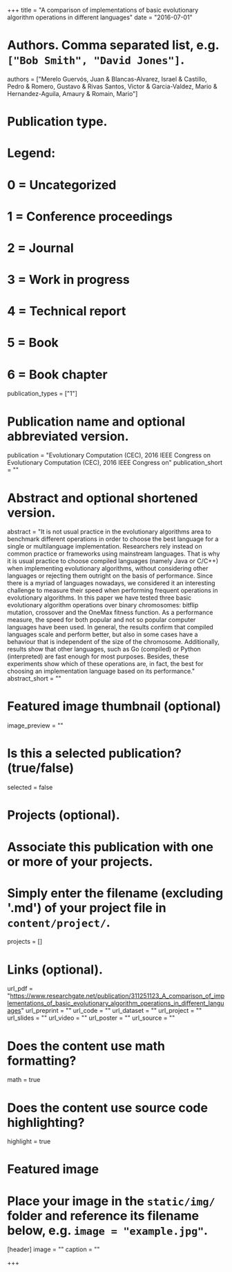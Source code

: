 +++
title = "A comparison of implementations of basic evolutionary algorithm operations in different languages"
date = "2016-07-01"

# Authors. Comma separated list, e.g. `["Bob Smith", "David Jones"]`.
authors = ["Merelo Guervós, Juan & Blancas-Alvarez, Israel & Castillo, Pedro & Romero, Gustavo & Rivas Santos, Victor & Garcia-Valdez, Mario & Hernandez-Aguila, Amaury & Romain, Mario"]

# Publication type.
# Legend:
# 0 = Uncategorized
# 1 = Conference proceedings
# 2 = Journal
# 3 = Work in progress
# 4 = Technical report
# 5 = Book
# 6 = Book chapter
publication_types = ["1"]

# Publication name and optional abbreviated version.
publication = "Evolutionary Computation (CEC), 2016 IEEE Congress on Evolutionary Computation (CEC), 2016 IEEE Congress on"
publication_short = ""

# Abstract and optional shortened version.
abstract = "It is not usual practice in the evolutionary algorithms area to benchmark different operations in order to choose the best language for a single or multilanguage implementation. Researchers rely instead on common practice or frameworks using mainstream languages. That is why it is usual practice to choose compiled languages (namely Java or C/C++) when implementing evolutionary algorithms, without considering other languages or rejecting them outright on the basis of performance. Since there is a myriad of languages nowadays, we considered it an interesting challenge to measure their speed when performing frequent operations in evolutionary algorithms. In this paper we have tested three basic evolutionary algorithm operations over binary chromosomes: bitflip mutation, crossover and the OneMax fitness function. As a performance measure, the speed for both popular and not so popular computer languages have been used. In general, the results confirm that compiled languages scale and perform better, but also in some cases have a behaviour that is independent of the size of the chromosome. Additionally, results show that other languages, such as Go (compiled) or Python (interpreted) are fast enough for most purposes. Besides, these experiments show which of these operations are, in fact, the best for choosing an implementation language based on its performance."
abstract_short = ""

# Featured image thumbnail (optional)
image_preview = ""

# Is this a selected publication? (true/false)
selected = false

# Projects (optional).
#   Associate this publication with one or more of your projects.
#   Simply enter the filename (excluding '.md') of your project file in `content/project/`.
projects = []

# Links (optional).
url_pdf = "https://www.researchgate.net/publication/311251123_A_comparison_of_implementations_of_basic_evolutionary_algorithm_operations_in_different_languages"
url_preprint = ""
url_code = ""
url_dataset = ""
url_project = ""
url_slides = ""
url_video = ""
url_poster = ""
url_source = ""

# Does the content use math formatting?
math = true

# Does the content use source code highlighting?
highlight = true

# Featured image
# Place your image in the `static/img/` folder and reference its filename below, e.g. `image = "example.jpg"`.
[header]
image = ""
caption = ""

+++